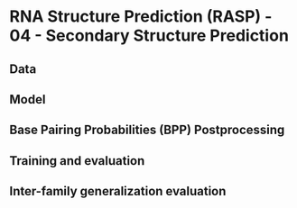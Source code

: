 # RNA Structure Prediction (RASP) - 04 - Secondary Structure Prediction

## Data

## Model

## Base Pairing Probabilities (BPP) Postprocessing

## Training and evaluation

## Inter-family generalization evaluation
